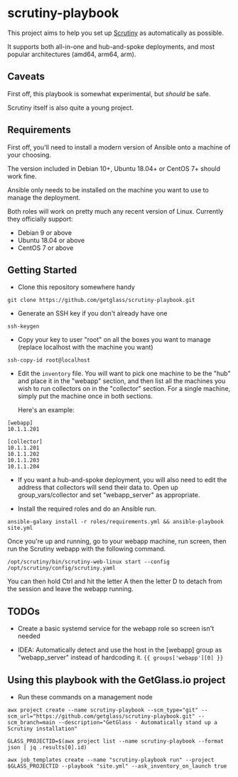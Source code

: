 # scrutiny-playbook

This project aims to help you set up [Scrutiny](https://github.com/AnalogJ/scrutiny) as automatically as possible.

It supports both all-in-one and hub-and-spoke deployments, and most popular architectures (amd64, arm64, arm).

## Caveats
First off, this playbook is somewhat experimental, but *should* be safe.

Scrutiny itself is also quite a young project.

## Requirements
First off, you'll need to install a modern version of Ansible onto a machine of your choosing.

The version included in Debian 10+, Ubuntu 18.04+ or CentOS 7+ should work fine.

Ansible only needs to be installed on the machine you want to use to manage the deployment.

Both roles will work on pretty much any recent version of Linux. Currently they officially support:

* Debian 9 or above
* Ubuntu 18.04 or above
* CentOS 7 or above

## Getting Started
* Clone this repository somewhere handy

`git clone https://github.com/getglass/scrutiny-playbook.git`

* Generate an SSH key if you don't already have one

`ssh-keygen`

* Copy your key to user "root" on all the boxes you want to manage (replace localhost with the machine you want)

`ssh-copy-id root@localhost`

* Edit the `inventory` file. You will want to pick one machine to be the "hub" and place it in the "webapp" section, and then list all the machines you wish to run collectors on in the "collector" section. For a single machine, simply put the machine once in both sections.

  Here's an example:
```
[webapp]
10.1.1.201

[collector]
10.1.1.201
10.1.1.202
10.1.1.203
10.1.1.204
```

* If you want a hub-and-spoke deployment, you will also need to edit the address that collectors will send their data to.
  Open up group_vars/collector and set "webapp_server" as appropriate.

* Install the required roles and do an Ansible run.

`ansible-galaxy install -r roles/requirements.yml && ansible-playbook site.yml`

Once you're up and running, go to your webapp machine, run screen, then run the Scrutiny webapp with the following command.

`/opt/scrutiny/bin/scrutiny-web-linux start --config /opt/scrutiny/config/scrutiny.yaml`

You can then hold Ctrl and hit the letter A then the letter D to detach from the session and leave the webapp running.

## TODOs
* Create a basic systemd service for the webapp role so screen isn't needed

* IDEA: Automatically detect and use the host in the [webapp] group as "webapp_server" instead of hardcoding it.
`{{ groups['webapp'][0] }}`

## Using this playbook with the GetGlass.io project
* Run these commands on a management node

`awx project create --name scrutiny-playbook --scm_type="git" --scm_url="https://github.com/getglass/scrutiny-playbook.git" --scm_branch=main --description="GetGlass - Automatically stand up a Scrutiny installation"`

`GLASS_PROJECTID=$(awx project list --name scrutiny-playbook --format json | jq .results[0].id)`

`awx job_templates create --name "scrutiny-playbook run" --project $GLASS_PROJECTID --playbook "site.yml" --ask_inventory_on_launch true`
